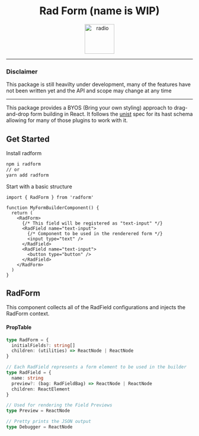 <div align="center">
<h1>Rad Form (name is WIP)</h1>

<img
    height="80"
    width="80"
    alt="radio"
    src="https://emojipedia-us.s3.dualstack.us-west-1.amazonaws.com/thumbs/240/apple/237/radio_1f4fb.png"
  />

  </div>

<hr>

### Disclaimer

This package is still heavilty under development, many of the features have not been written yet and the API and scope may change at any time

<hr>

This package provides a BYOS (Bring your own styling) approach to drag-and-drop form building in React. It follows the [unist](https://github.com/syntax-tree/unist) spec for its hast schema allowing for many of those plugins to work with it.

## Get Started

Install radform

```bash
npm i radform
// or
yarn add radform
```

Start with a basic structure

```tsx
import { RadForm } from 'radform'

function MyFormBuilderComponent() {
  return (
    <RadForm>
      {/* This field will be registered as "text-input" */}
      <RadField name="text-input">
        {/* Component to be used in the renderered form */}
        <input type="text" />
      </RadField>
      <RadField name="text-input">
        <button type="button" />
      </RadField>
    </RadForm>
  )
}
```

## RadForm

This component collects all of the RadField configurations and injects the RadForm context.

#### PropTable

```ts
type RadForm = {
  initialFields?: string[]
  children: (utilities) => ReactNode | ReactNode
}
```

```ts
// Each RadField represents a form element to be used in the builder
type RadField = {
  name: string
  preview?: (bag: RadFieldBag) => ReactNode | ReactNode
  children: ReactElement
}
```

```ts
// Used for rendering the Field Previews
type Preview = ReactNode
```

```ts
// Pretty prints the JSON output
type Debugger = ReactNode
```
